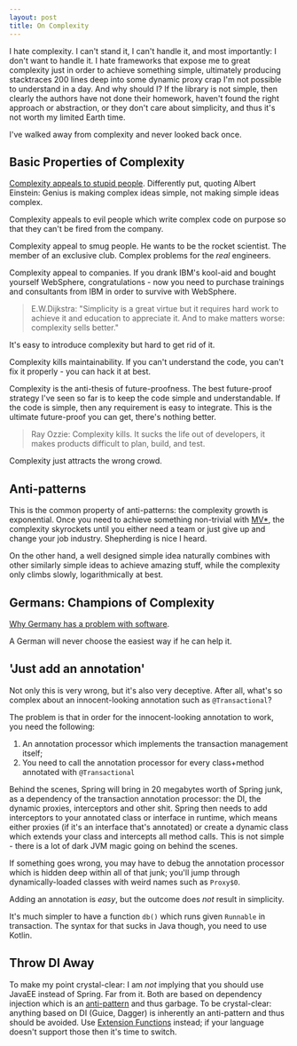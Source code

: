 ```yaml
---
layout: post
title: On Complexity
---
```


I hate complexity. I can't stand it, I can't handle it, and most importantly: I don't want to handle it.
I hate frameworks that expose me to great complexity just in order to achieve something simple,
ultimately producing stacktraces 200 lines deep into some dynamic proxy crap I'm not
possible to understand in a day. And why should I? If the library is not simple, then clearly the
authors have not done their homework, haven't found the right approach or abstraction,
or they don't care about simplicity, and thus it's not worth my limited Earth time.

I've walked away from complexity and never looked back once.

## Basic Properties of Complexity

[Complexity appeals to stupid people](https://www.youtube.com/watch?v=Cun6Uck2cYU).
Differently put, quoting Albert Einstein: Genius is making complex ideas simple,
not making simple ideas complex.

Complexity appeals to evil people which write complex code on purpose
so that they can't be fired from the company.

Complexity appeal to smug people. He wants to be the rocket scientist.
The member of an exclusive club. Complex problems for the *real* engineers.

Complexity appeal to companies. If you drank IBM's kool-aid and bought yourself
WebSphere, congratulations - now you need to purchase trainings and consultants from IBM
in order to survive with WebSphere.

> E.W.Dijkstra: "Simplicity is a great virtue but it requires hard work to
> achieve it and education to appreciate it. And to make matters worse: complexity sells better."

It's easy to introduce complexity but hard to get rid of it.

Complexity kills maintainability. If you can't understand the code, you can't fix
it properly - you can hack it at best.

Complexity is the anti-thesis of future-proofness.
The best future-proof strategy I've seen so far is to keep the code simple and
understandable. If the code is simple, then any requirement is easy to
integrate. This is the ultimate future-proof you can get, there's nothing better.

> Ray Ozzie: Complexity kills. It sucks the life out of developers, it makes products difficult to plan, build, and test.

Complexity just attracts the wrong crowd.

## Anti-patterns

This is the common property of anti-patterns: the complexity growth is exponential.
Once you need to achieve something non-trivial with [MV*](../mvc-mvp-mvvm-no-thanks/), the complexity skyrockets
until you either need a team or just give up and change your job industry. Shepherding
is nice I heard.

On the other hand, a well designed simple idea naturally combines with other similarly
simple ideas to achieve amazing stuff, while the complexity only climbs slowly, logarithmically at best.

## Germans: Champions of Complexity

[Why Germany has a problem with software](https://medium.com/@Terrania/why-germany-has-a-problem-with-software-a9c0a2eab699).

A German will never choose the easiest way if he can help it.

## 'Just add an annotation'

Not only this is very wrong, but it's also very deceptive. After all, what's
so complex about an innocent-looking annotation such as `@Transactional`?

The problem is that in order for the innocent-looking annotation to work, you need
the following:

1. An annotation processor which implements the transaction management itself;
2. You need to call the annotation processor for every class+method annotated with `@Transactional`

Behind the scenes, Spring will bring in 20 megabytes worth of Spring junk, as a
dependency of the transaction annotation processor: the DI, the dynamic proxies, interceptors
and other shit. Spring then needs to add interceptors to your annotated class or interface
in runtime, which means either proxies (if it's an interface that's annotated) or
create a dynamic class which extends your class and intercepts all method calls.
This is not simple - there is a lot of dark JVM magic going on behind the scenes.

If something goes wrong, you may have to debug the annotation
processor which is hidden deep within all of that junk; you'll jump through dynamically-loaded
classes with weird names such as `Proxy$0`.

Adding an annotation is *easy*, but the outcome does *not* result in simplicity.

It's much simpler to have a function `db()` which runs given `Runnable` in transaction.
The syntax for that sucks in Java though, you need to use Kotlin.

## Throw DI Away

To make my point crystal-clear: I am *not* implying that you should use JavaEE instead
of Spring. Far from it. Both are based on dependency injection which is
an [anti-pattern](../java-antipatterns/) and thus garbage. To be crystal-clear:
anything based on DI (Guice, Dagger) is inherently an anti-pattern and thus should
be avoided. Use [Extension Functions](../extension-functions/) instead; if your
language doesn't support those then it's time to switch.
